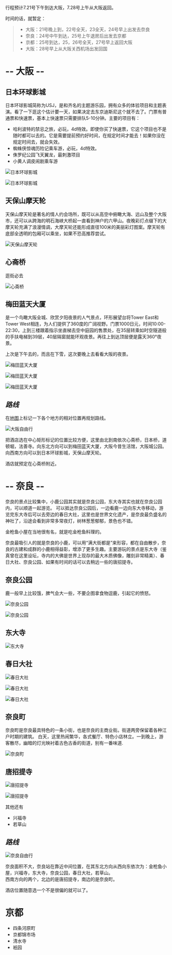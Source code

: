 行程预计7.21号下午到达大阪，7.28号上午从大阪返回。

时间的话，就暂定：
> * 大阪：21号晚上到，22号全天，23全天，24号早上出发去奈良
> * 奈良：24号中午到达，25号上午退房后出发去京都
> * 京都：25号到达，25，26号全天，27号早上返回大阪
> * 大阪：28号早上从大阪关西机场出发回国

# -- 大阪 --
## 日本环球影城
日本环球影城简称为USJ，是和齐名的主题游乐园，拥有众多的体验项目和主题表演。看了一下逛这个估计要一天，如果决定去东京迪斯尼这个就不去了。门票有普通票和快速票，基本上快速票只需要排队5-10分钟。主要的项目有：
* 哈利波特的禁忌之旅，必玩，4d特效。即使你买了快速票，它这个项目也不是随时都可以去的。它是需要提前预约好时间，在规定时间才能去！如果你没在规定时间去，就会失效。
* 蜘蛛侠惊魂历险记乘车游，必玩，4d特效。
* 侏罗纪公园飞天翼龙，最刺激项目
* 小黄人调皮闹剧乘车游

![日本环球影城](https://raw.githubusercontent.com/yuqisun/notes/master/travel/images/20180120/8.jpeg)

![日本环球影城](https://raw.githubusercontent.com/yuqisun/notes/master/travel/images/20180120/9.jpeg)

## 天保山摩天轮
天保山摩天轮是著名的情人约会场所，既可以从高空中俯瞰大海、远山及整个大阪市，还可以从跨海的明石海峡大桥起一直看到神户的六甲山。夜晚彩灯点缀下的大摩天轮充满了浪漫情调，大摩天轮还能形成直径100米的美丽彩灯图案。摩天轮有底部全透明的包厢可以乘坐，如果不恐高推荐尝试。

![天保山摩天轮](https://raw.githubusercontent.com/yuqisun/notes/master/travel/images/20180120/14.jpeg)

## 心斋桥
逛街必去

![心斋桥](https://raw.githubusercontent.com/yuqisun/notes/master/travel/images/20180120/6.jpeg)

## 梅田蓝天大厦
是一个鸟瞰大阪全城、欣赏夕阳夜景的人气景点，环形展望台将Tower East和Tower West相连，为人们提供了360度的广阔视野。门票1000日元，时间10:00-22:30，上到三楼跟着指示坐直梯去空中庭园的售票处，在35层转乘如时空隧道般的手扶电梯到39层，40层隔窗就能环观夜景。再往上到达顶层便是露天360°夜景。

上次是下午去的，而且在下雪，这次要晚上去看看大阪的夜景。

![梅田蓝天大厦](https://raw.githubusercontent.com/yuqisun/notes/master/travel/images/20180120/10.jpeg)

![梅田蓝天大厦](https://raw.githubusercontent.com/yuqisun/notes/master/travel/images/20180120/11.jpeg)

![梅田蓝天大厦](https://raw.githubusercontent.com/yuqisun/notes/master/travel/images/20180120/12.jpeg)

## *路线*
在[地图](https://drive.google.com/open?id=17ex1XdYRmYgZutplndWgJ9WbYWJkXQDx&usp=sharing)上标记一下各个地方的相对位置再规划路线。

![大阪自由行](https://raw.githubusercontent.com/yuqisun/notes/master/travel/images/20180120/15.png)

把酒店选在中心矩形标记的位置比较方便，这里由北到南依次心斋桥，日本桥，道顿堀，法善寺。向东北方向可以到梅田蓝天大厦，大阪今昔生活馆，大阪城公园。向西南方向可以到日本环球影城，天保山摩天轮。

酒店就预定在心斋桥附近。

# -- 奈良 --
奈良的景点比较集中，小鹿公园其实就是奈良公园，东大寺其实也就在奈良公园内，可以顺道一起游览。
可以抵达奈良公园后，一边看鹿一边向东大寺移动，游览完东大寺后可以去旁边的春日大社，这里也是世界文化遗产，是奈良最负盛名的神社了，沿途会看到非常多常夜灯，树林葱葱郁郁，景色也不错。

金枪鱼小屋在当地很有名，就是吃金枪鱼料理的。

奈良最吸引人的就是奈良的小鹿，可以用“满大街都是”来形容，都在自由散步，奈良的古建和成群的小鹿相得益彰，增添了更多生趣。主要游玩的景点是东大寺（鉴真曾在这里设坛，寺内的大佛是世界上现存的最大木质佛像，雕刻非常精美）、春日大社、奈良公园、如果有时间的话可以去稍远一些的唐招提寺。

## 奈良公园
鹿一般早上比较饿，脾气会大一些，不要企图拿食物逗鹿，引起它的愤怒。

![奈良公园](https://raw.githubusercontent.com/yuqisun/notes/master/travel/images/20180721/1.jpg)

![奈良公园](https://raw.githubusercontent.com/yuqisun/notes/master/travel/images/20180721/2.jpg)


## 东大寺

![东大寺](https://raw.githubusercontent.com/yuqisun/notes/master/travel/images/20180721/3.jpg)

## 春日大社

![春日大社](https://raw.githubusercontent.com/yuqisun/notes/master/travel/images/20180721/4.jpg)

![春日大社](https://raw.githubusercontent.com/yuqisun/notes/master/travel/images/20180721/5.jpg)

![春日大社](https://raw.githubusercontent.com/yuqisun/notes/master/travel/images/20180721/6.jpg)

## 奈良町

奈良町是奈良最具特色的一条小街，也是奈良的主商业街。街道两旁保留着各种江户时期的建筑。
白天，这里热闹繁华，各式餐厅、特色小店林立。一到晚上，游客散尽，幽暗的灯光映衬着古色古香的街道，别有一番味道.

![奈良町](https://raw.githubusercontent.com/yuqisun/notes/master/travel/images/20180721/9.jpeg)


## 唐招提寺

![唐招提寺](https://raw.githubusercontent.com/yuqisun/notes/master/travel/images/20180721/7.jpg)

![唐招提寺](https://raw.githubusercontent.com/yuqisun/notes/master/travel/images/20180721/8.jpg)

其他还有
* 兴福寺
* 若草山

## *路线*

![奈良自由行](https://raw.githubusercontent.com/yuqisun/notes/master/travel/images/20180721/10.png)

奈良面积不大，奈良站在靠近中间位置，在其东北方向从西向东依次为：金枪鱼小屋，兴福寺，东大寺，奈良公园，春日大社，若草山。  
西南方向的两个，北边的是唐招提寺，南边的是奈良町。

酒店位置随意选一个不是很偏的就可以了。

# 京都
* 四条河原町
* 京都锦市场
* 清水寺
* 衹园